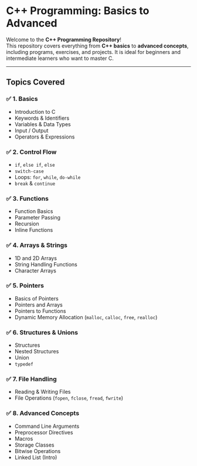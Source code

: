 # C++ Programming: Basics to Advanced 

Welcome to the **C++ Programming Repository**!  
This repository covers everything from **C++ basics** to **advanced concepts**, including programs, exercises, and projects. It is ideal for beginners and intermediate learners who want to master C.

---

## Topics Covered

### ✅ **1. Basics**
- Introduction to C
- Keywords & Identifiers
- Variables & Data Types
- Input / Output
- Operators & Expressions

### ✅ **2. Control Flow**
- `if`, `else if`, `else`
- `switch-case`
- Loops: `for`, `while`, `do-while`
- `break` & `continue`

### ✅ **3. Functions**
- Function Basics
- Parameter Passing
- Recursion
- Inline Functions

### ✅ **4. Arrays & Strings**
- 1D and 2D Arrays
- String Handling Functions
- Character Arrays

### ✅ **5. Pointers**
- Basics of Pointers
- Pointers and Arrays
- Pointers to Functions
- Dynamic Memory Allocation (`malloc`, `calloc`, `free`, `realloc`)

### ✅ **6. Structures & Unions**
- Structures
- Nested Structures
- Union
- `typedef`

### ✅ **7. File Handling**
- Reading & Writing Files
- File Operations (`fopen`, `fclose`, `fread`, `fwrite`)

### ✅ **8. Advanced Concepts**
- Command Line Arguments
- Preprocessor Directives
- Macros
- Storage Classes
- Bitwise Operations
- Linked List (Intro)

